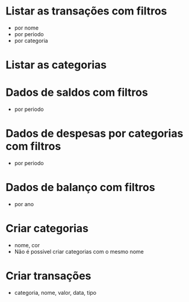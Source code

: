 # Listar as transações com filtros

 - por nome
 - por periodo
 - por categoria

# Listar as categorias

# Dados de saldos com filtros
  
 - por periodo

# Dados de despesas por categorias com filtros

 - por periodo

# Dados de balanço com filtros

 - por ano

# Criar categorias

 - nome, cor
 - Não é possivel criar categorias com o mesmo nome

# Criar transações

 - categoria, nome, valor, data, tipo